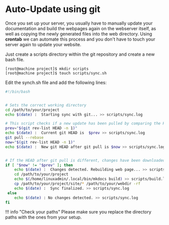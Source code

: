 # Auto-Update using git
Once you set up your server, you usually have to manually update your documentation and build the webpages again on the webserver itself, as well as copying the newly generated files into the web directory. Using **crontab** we can automate this process and you don't have to touch your server again to update your website.

Just create a scripts directory within the git repository and create a new bash file.

```console
[root@machine project]$ mkdir scripts
[root@machine project]$ touch scripts/sync.sh
```

Edit the synch.sh file and add the following lines:

```bash
#!/bin/bash


# Sets the correct working directory
cd /path/to/your/project
echo $(date) :  Starting sync with git... >> scripts/sync.log

# This script checks if a new update has been pulled by comparing the HEAD before and after a git pull --rebase
prev="$(git rev-list HEAD -n 1)"
echo $(date) :  Current git HEAD is  $prev >> scripts/sync.log
git pull --rebase
now="$(git rev-list HEAD -n 1)"
echo $(date) :  New git HEAD after git pull is $now >> scripts/sync.log


# If the HEAD after git pull is different, changes have been downloaded and mkdocs will be used to generate the websites accordingly.
if [ "$now" != "$prev" ]; then
	echo $(date) :  Changes detected. Rebuilding web page... >> scripts/sync.log
	cd /path/to/your/project
	echo $(/home/linuxadmin/.local/bin/mkdocs build) >> scripts/build.log
	cp /path/to/your/project/site/* /path/to/your/webdir -rf
	echo $(date) :  Sync finalized. >> scripts/sync.log
 else
	echo $(date) : No changes detected. >> scripts/sync.log
fi
```

!!! info "Check your paths"
    Please make sure you replace the directory paths with the ones from your setup.